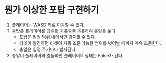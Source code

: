 # 뭔가 이상한 포탑 구현하기
1. 플레이어는 WASD 키로 이동할 수 있다.
2. 포탑은 플레이어를 찾으면 자동으로 조준하여 총알을 쏜다.
   - 포탑은 일정 범위 내에서만 감지할 수 있다.
   - 타겟이 발견하면 타겟이 자동 조준 가능한 범위를 벗어날 때까지 계속 조준한다.
   - 총알은 일정 주기마다 발사된다.
3. 총알이 플레이어와 충돌하면 플레이어의 상태는 False가 된다.

